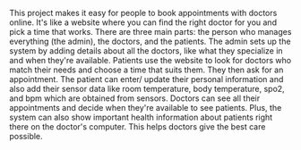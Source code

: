 This project makes it easy for people to book appointments with doctors online. It's like a website where you can find the right doctor for you and pick a time that works. There are three main parts: the person who manages everything (the admin), the doctors, and the patients.
The admin sets up the system by adding details about all the doctors, like what they specialize in and when they're available. Patients use the website to look for doctors who match their needs and choose a time that suits them. They then ask for an appointment. The patient can enter/ update their personal information and also add their sensor data like room temperature, body temperature, spo2, and bpm which are obtained from sensors.
Doctors can see all their appointments and decide when they're available to see patients. Plus, the system can also show important health information about patients right there on the doctor's computer. This helps doctors give the best care possible.
